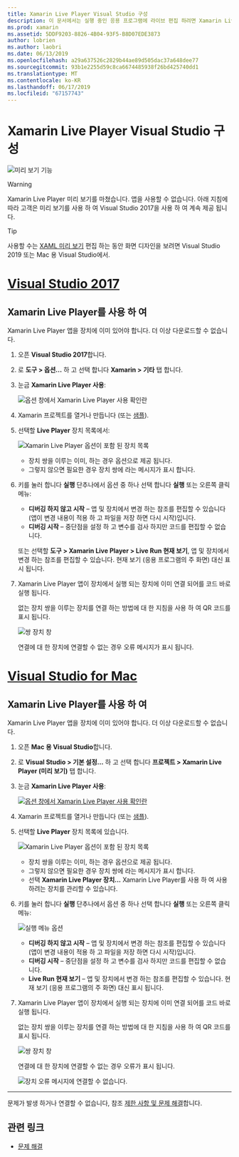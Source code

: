 ```yaml
---
title: Xamarin Live Player Visual Studio 구성
description: 이 문서에서는 실행 중인 응용 프로그램에 라이브 편집 하려면 Xamarin Live Player를 사용 하는 방법을 설명 합니다.
ms.prod: xamarin
ms.assetid: 5DDF9203-8826-4B04-93F5-B8D07EDE3873
author: lobrien
ms.author: laobri
ms.date: 06/13/2019
ms.openlocfilehash: a29a637526c2829b44ae89d505dac37a648dee77
ms.sourcegitcommit: 93b1e2255d59c8ca6674485938f26bd425740dd1
ms.translationtype: MT
ms.contentlocale: ko-KR
ms.lasthandoff: 06/17/2019
ms.locfileid: "67157743"
---
```

# <a name="xamarin-live-player-visual-studio-configuration"></a>Xamarin Live Player Visual Studio 구성

![미리 보기 기능](~/media/shared/preview.png)

> [!WARNING]
> Xamarin Live Player 미리 보기를 마쳤습니다. 앱을 사용할 수 없습니다. 아래 지침에 따라 고객은 미리 보기를 사용 하 여 Visual Studio 2017을 사용 하 여 계속 제공 됩니다.

> [!TIP]
> 사용할 수는 [XAML 미리 보기](~/xamarin-forms/xaml/xaml-previewer/index.md) 편집 하는 동안 화면 디자인을 보려면 Visual Studio 2019 또는 Mac 용 Visual Studio에서.

# <a name="visual-studio-2017tabwindows"></a>[Visual Studio 2017](#tab/windows)

## <a name="using-xamarin-live-player"></a>Xamarin Live Player를 사용 하 여

Xamarin Live Player 앱을 장치에 이미 있어야 합니다. 더 이상 다운로드할 수 없습니다.

1. 오픈 **Visual Studio 2017**합니다.
2. 로 **도구 > 옵션...**  하 고 선택 합니다 **Xamarin > 기타** 탭 합니다.
3. 눈금 **Xamarin Live Player 사용**:

    ![옵션 창에서 Xamarin Live Player 사용 확인란](install-images/vs2017-options.png)

4. Xamarin 프로젝트를 열거나 만듭니다 (또는 [샘플](~/tools/live-player/samples.md)).
5. 선택할 **Live Player** 장치 목록에서:

    ![Xamarin Live Player 옵션이 포함 된 장치 목록](install-images/devices-empty-windows.png)

    - 장치 쌍을 이루는 이미, 하는 경우 옵션으로 제공 됩니다.
    - 그렇지 않으면 필요한 경우 장치 쌍에 라는 메시지가 표시 합니다.

6. 키를 눌러 합니다 **실행** 단추나에서 옵션 중 하나 선택 합니다 **실행** 또는 오른쪽 클릭 메뉴:

    - **디버깅 하지 않고 시작** – 앱 및 장치에서 변경 하는 참조를 편집할 수 있습니다 (앱이 변경 내용이 적용 하 고 파일을 저장 하면 다시 시작)입니다.
    - **디버깅 시작** – 중단점을 설정 하 고 변수를 검사 하지만 코드를 편집할 수 없습니다.

    또는 선택할 **도구 > Xamarin Live Player > Live Run 현재 보기**, 앱 및 장치에서 변경 하는 참조를 편집할 수 있습니다. 현재 보기 (응용 프로그램의 주 화면) 대신 표시 됩니다.

7. Xamarin Live Player 앱이 장치에서 실행 되는 장치에 이미 연결 되어를 코드 바로 실행 됩니다.

    없는 장치 쌍을 이루는 장치를 연결 하는 방법에 대 한 지침을 사용 하 여 QR 코드를 표시 됩니다.

    ![쌍 장치 창](install-images/manage-empty-windows.png)

    연결에 대 한 장치에 연결할 수 없는 경우 오류 메시지가 표시 됩니다.

# <a name="visual-studio-for-mactabmacos"></a>[Visual Studio for Mac](#tab/macos)

## <a name="using-xamarin-live-player"></a>Xamarin Live Player를 사용 하 여

Xamarin Live Player 앱을 장치에 이미 있어야 합니다. 더 이상 다운로드할 수 없습니다.

1. 오픈 **Mac 용 Visual Studio**합니다.
2. 로 **Visual Studio > 기본 설정...**  하 고 선택 합니다 **프로젝트 > Xamarin Live Player (미리 보기)** 탭 합니다.
3. 눈금 **Xamarin Live Player 사용**:

    [![옵션 창에서 Xamarin Live Player 사용 확인란](install-images/vsmac-options-sml.png)](install-images/vsmac-options.png#lightbox)

4. Xamarin 프로젝트를 열거나 만듭니다 (또는 [샘플](~/tools/live-player/samples.md)).
5. 선택할 **Live Player** 장치 목록에 있습니다.

    ![Xamarin Live Player 옵션이 포함 된 장치 목록](install-images/devices.png)

    - 장치 쌍을 이루는 이미, 하는 경우 옵션으로 제공 됩니다.
    - 그렇지 않으면 필요한 경우 장치 쌍에 라는 메시지가 표시 합니다.
    - 선택 **Xamarin Live Player 장치...**  Xamarin Live Player를 사용 하 여 사용 하려는 장치를 관리할 수 있습니다.

6. 키를 눌러 합니다 **실행** 단추나에서 옵션 중 하나 선택 합니다 **실행** 또는 오른쪽 클릭 메뉴:

    ![실행 메뉴 옵션](install-images/run-menu.png)

    - **디버깅 하지 않고 시작** – 앱 및 장치에서 변경 하는 참조를 편집할 수 있습니다 (앱이 변경 내용이 적용 하 고 파일을 저장 하면 다시 시작)입니다.
    - **디버깅 시작** – 중단점을 설정 하 고 변수를 검사 하지만 코드를 편집할 수 없습니다.
    - **Live Run 현재 보기** – 앱 및 장치에서 변경 하는 참조를 편집할 수 있습니다. 현재 보기 (응용 프로그램의 주 화면) 대신 표시 됩니다.

7. Xamarin Live Player 앱이 장치에서 실행 되는 장치에 이미 연결 되어를 코드 바로 실행 됩니다.

    없는 장치 쌍을 이루는 장치를 연결 하는 방법에 대 한 지침을 사용 하 여 QR 코드를 표시 됩니다.

    ![쌍 장치 창](install-images/manage-empty.png)

    연결에 대 한 장치에 연결할 수 없는 경우 오류가 표시 됩니다.

    ![장치 오류 메시지에 연결할 수 없습니다.](install-images/error-cannot-connect.png)

-----

문제가 발생 하거나 연결할 수 없습니다, 참조 [제한 사항 및 문제 해결](~/tools/live-player/troubleshooting.md)합니다.

## <a name="related-links"></a>관련 링크

- [문제 해결](~/tools/live-player/troubleshooting.md)
